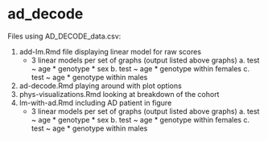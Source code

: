 # ad_decode

Files using AD_DECODE_data.csv:

1. add-Im.Rmd file displaying linear model for raw scores 
      - 3 linear models per set of graphs (output listed above graphs)
          a. test ~ age * genotype * sex
          b. test ~ age * genotype within females 
          c. test ~ age * genotype within males 
2. ad-decode.Rmd playing around with plot options
3. phys-visualizations.Rmd looking at breakdown of the cohort
4. lm-with-ad.Rmd including AD patient in figure
      - 3 linear models per set of graphs (output listed above graphs)
          a. test ~ age * genotype * sex
          b. test ~ age * genotype within females 
          c. test ~ age * genotype within males 